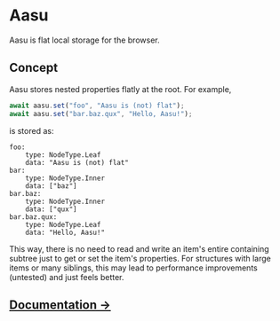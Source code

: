 # Aasu

Aasu is flat local storage for the browser.

## Concept

Aasu stores nested properties flatly at the root. For example,

```javascript
await aasu.set("foo", "Aasu is (not) flat");
await aasu.set("bar.baz.qux", "Hello, Aasu!");
```

is stored as:

```
foo:
    type: NodeType.Leaf
    data: "Aasu is (not) flat"
bar:
    type: NodeType.Inner
    data: ["baz"]
bar.baz:
    type: NodeType.Inner
    data: ["qux"]
bar.baz.qux:
    type: NodeType.Leaf
    data: "Hello, Aasu!"
```

This way, there is no need to read and write an item's entire containing subtree just to get or set the item's properties. For structures with large items or many siblings, this may lead to performance improvements (untested) and just feels better.

## [Documentation →](https://github.com/z-------------/aasu/wiki/Documentation)
